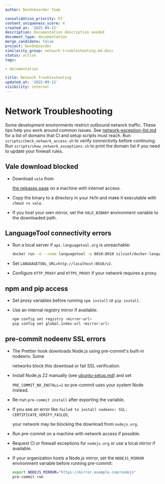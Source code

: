 ```yaml
---
author: DevOnboarder Team

consolidation_priority: P3
content_uniqueness_score: 4
created_at: '2025-09-12'
description: Documentation description needed
document_type: documentation
merge_candidate: false
project: DevOnboarder
similarity_group: network-troubleshooting.md-docs
status: active
tags:

- documentation

title: Network Troubleshooting
updated_at: '2025-09-12'
visibility: internal
---
```


# Network Troubleshooting

Some development environments restrict outbound network traffic. These tips help you work around common issues.
See [network-exception-list.md](network-exception-list.md) for a list of domains that CI and setup scripts must reach.
Run `scripts/check_network_access.sh` to verify connectivity before continuing.
Run `scripts/show_network_exceptions.sh` to print the domain list if you need to
update your firewall rules.

## Vale download blocked

- Download `vale` from

  [the releases page](https://github.com/errata-ai/vale/releases) on a machine
  with internet access.

- Copy the binary to a directory in your `PATH` and make it executable with `chmod +x vale`.

- If you host your own mirror, set the `VALE_BINARY` environment variable to the downloaded path.

## LanguageTool connectivity errors

- Run a local server if `api.languagetool.org` is unreachable:

    ```bash
    docker run -d --name languagetool -p 8010:8010 silviof/docker-languagetool
    ```

- Set `LANGUAGETOOL_URL=http://localhost:8010/v2`.

- Configure `HTTP_PROXY` and `HTTPS_PROXY` if your network requires a proxy.

## npm and pip access

- Set proxy variables before running `npm install` or `pip install`.

- Use an internal registry mirror if available:

    ```bash
    npm config set registry <mirror-url>
    pip config set global.index-url <mirror-url>
    ```

## pre-commit nodeenv SSL errors

- The Prettier hook downloads Node.js using pre-commit's built-in nodeenv. Some

  networks block this download or fail SSL verification.

- Install Node.js 22 manually (see [ubuntu-setup.md](ubuntu-setup.md)) and set

  `PRE_COMMIT_NO_INSTALL=1` so pre-commit uses your system Node instead.

- Re-run `pre-commit install` after exporting the variable.

- If you see an error like `failed to install nodeenv: SSL: CERTIFICATE_VERIFY_FAILED`,

  your network may be blocking the download from `nodejs.org`.

- Run pre-commit on a machine with network access if possible.

- Request CI or firewall exceptions for `nodejs.org` or use a local mirror if available.

- If your organization hosts a Node.js mirror, set the `NODEJS_MIRROR` environment variable before running pre-commit:

    ```bash
    export NODEJS_MIRROR="https://mirror.example.com/nodejs"
    pre-commit run
    ```
